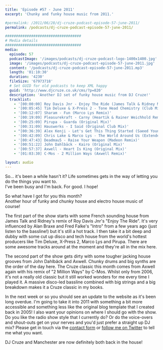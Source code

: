 ```yaml
---
title: 'Episode #57 - June 2011'
excerpt: 'Chunky and funky house music from 2011.'

#permalink: /2011/06/28/dj-cruze-podcast-episode-57-june-2011/
permalink: /podcasts/dj-cruze-podcast-episode-57-june-2011/

###################################
# Media details
###################################
media:
  episode: 57
  podcastImage: '/images/podcasts/dj-cruze-podcast-logo-1400x1400.jpg'
  image: '/images/podcasts/dj-cruze-podcast-episode-57-june-2011.jpg'
  content: '/podcasts/dj-cruze-podcast-episode-57-june-2011.mp3'
  length: '01:10:30'
  duration: '4230'
  fileSize: '67973718'
  # Set GUID for old podcasts to keep XML happy
  guid: 'http://www.djcruze.co.uk/cms/?p=820'
  description: 'Another DJ set of funky house music from DJ Cruze!'
  tracklist:
    - '[00:00:00] Roy Davis Jnr - Enjoy The Ride (James Talk & Ridney Mix)'
    - '[00:05:45] Tim Deluxe & X-Press 2 - Tone Head Chemistry (Club Mix)'
    - '[00:12:07] Sharam - Fun (Marco Lys Remix)'
    - '[00:19:09] Pleasurekraft - Carny (Heartik & Rainer Weichhold Remix)'
    - '[00:25:09] Pirupa - Guarda (Original Mix)'
    - '[00:31:09] Hauswerks - I Said (Original Club Mix)'
    - "[00:36:39] Alex Kenji - Let's Get This Thing Started (Saeed Younan Mix)"
    - '[00:42:09] Chris Lake & Marco Lys - The World Around Us (Extended Mix)'
    - '[00:47:43] Deadmau5 - Raise Your Weapon (Madeon Remix)'
    - '[00:51:22] John Dahlbäck - Kairo (Original Mix)'
    - '[00:57:37] Axwell - Heart Is King (Original Mix)'
    - '[01:03:30] C-Mos - 2 Million Ways (Axwell Remix)'

layout: audio
---
```


So... it's been a while hasn't it? Life sometimes gets in the way of letting you do the things you want to.  
I've been busy and I'm back. For good. I hope!

So what have I got for you this month?  
Another hour of funky and chunky house and electro house music of course!

The first part of the show starts with some French sounding house from James Talk and Ridney's remix of Roy Davis Jnr's "Enjoy The Ride". It's very influenced by Alan Braxe and Fred Falke's "Intro" from a few years ago (just listen to the bassline!) but it's still a hot track. I then take it a bit deep and dubby with some cut up disco and tech house from the world's hottest producers like Tim Deluxe, X-Press 2, Marco Lys and Pirupa. There are some awesome tracks around at the moment and they're all in the mix here.

The second part of the show gets dirty with some tougher jacking house grooves from John Dahlbäck and Axwell. Chunky drums and big synths are the order of the day here. The Cruze classic this month comes from Axwell again with his remix of "2 Million Ways" by C-Mos. Whilst only from 2006, it's not a really old classic but it still worked wonders for me every time I played it. A massive disco-led bassline combined with big strings and a big breakdown makes it a Cruze classic in my books.

In the next week or so you should see an update to the website as it's been long overdue. I'm going to take it into 2011 with something a bit more accessible and something less like the original blog template that I created back in 2005! I also want your opinions on where I should go with the show. Do you like the radio show style that I currently do? Or do the voice-overs and shout-outs get on your nerves and you'd just prefer a straight up DJ mix? Please get in touch via the [contact form](/contact) or [follow me on Twitter](https://twitter.com/djcruze) to tell me what you want.

DJ Cruze and Manchester are now definitely both back in the house!
